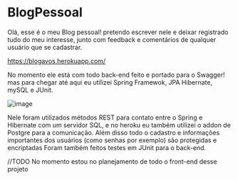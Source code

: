 # BlogPessoal

Olá, esse é o meu Blog pessoal!
pretendo escrever nele e deixar registrado tudo do meu interesse, junto com feedback e comentários de qualquer usuário que se cadastrar.

https://blogavos.herokuapp.com/

No momento ele está com todo back-end feito e portado para o Swagger! mas para chegar até aqui eu utilizei Spring Framewok, JPA Hibernate, mySQL e JUnit.


![image](https://user-images.githubusercontent.com/19335381/143290491-075d5f14-8c8a-4394-8b0b-16668fa31a23.png)

Nele foram utilizados métodos REST para contato entre o Spring e Hibernate com um servidor SQL, e no heroku eu também utilizei o addon de Postgre para a comunicação.
Além disso todo o cadastro e informações importantes dos usuários (como senhas por exemplo) são protegidas e encriptadas
Foram também feitos testes em JUnit para o back-end.

//TODO 
  No momento estou no planejamento de todo o front-end desse projeto
